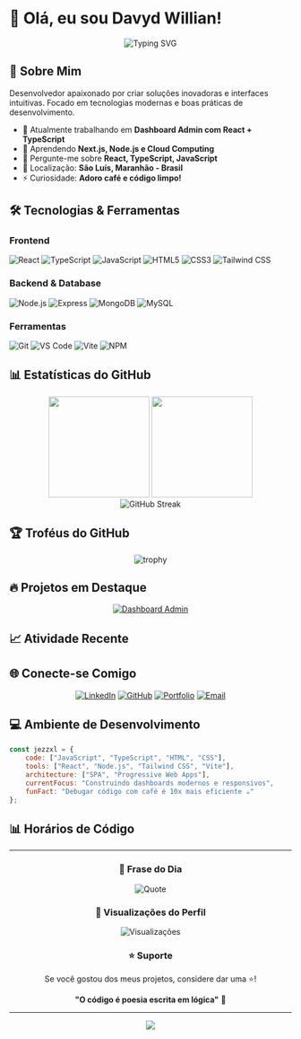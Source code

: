 # 👋 Olá, eu sou Davyd Willian!

<div align="center">
  <img src="https://readme-typing-svg.herokuapp.com?font=Fira+Code&pause=1000&color=2E9EF7&center=true&vCenter=true&width=435&lines=Desenvolvedor+Full+Stack;Apaixonado+por+Tecnologia;Sempre+Aprendendo+%F0%9F%9A%80" alt="Typing SVG" />
</div>

## 🚀 Sobre Mim

Desenvolvedor apaixonado por criar soluções inovadoras e interfaces intuitivas. Focado em tecnologias modernas e boas práticas de desenvolvimento.

- 🔭 Atualmente trabalhando em **Dashboard Admin com React + TypeScript**
- 🌱 Aprendendo **Next.js, Node.js e Cloud Computing**
- 💬 Pergunte-me sobre **React, TypeScript, JavaScript**
- 📍 Localização: **São Luís, Maranhão - Brasil**
- ⚡ Curiosidade: **Adoro café e código limpo!**

## 🛠️ Tecnologias & Ferramentas

### Frontend
![React](https://img.shields.io/badge/React-20232A?style=for-the-badge&logo=react&logoColor=61DAFB)
![TypeScript](https://img.shields.io/badge/TypeScript-007ACC?style=for-the-badge&logo=typescript&logoColor=white)
![JavaScript](https://img.shields.io/badge/JavaScript-F7DF1E?style=for-the-badge&logo=javascript&logoColor=black)
![HTML5](https://img.shields.io/badge/HTML5-E34F26?style=for-the-badge&logo=html5&logoColor=white)
![CSS3](https://img.shields.io/badge/CSS3-1572B6?style=for-the-badge&logo=css3&logoColor=white)
![Tailwind CSS](https://img.shields.io/badge/Tailwind_CSS-38B2AC?style=for-the-badge&logo=tailwind-css&logoColor=white)

### Backend & Database
![Node.js](https://img.shields.io/badge/Node.js-43853D?style=for-the-badge&logo=node.js&logoColor=white)
![Express](https://img.shields.io/badge/Express.js-404D59?style=for-the-badge)
![MongoDB](https://img.shields.io/badge/MongoDB-4EA94B?style=for-the-badge&logo=mongodb&logoColor=white)
![MySQL](https://img.shields.io/badge/MySQL-00000F?style=for-the-badge&logo=mysql&logoColor=white)

### Ferramentas
![Git](https://img.shields.io/badge/Git-E34F26?style=for-the-badge&logo=git&logoColor=white)
![VS Code](https://img.shields.io/badge/VS_Code-007ACC?style=for-the-badge&logo=visual-studio-code&logoColor=white)
![Vite](https://img.shields.io/badge/Vite-646CFF?style=for-the-badge&logo=vite&logoColor=white)
![NPM](https://img.shields.io/badge/NPM-CB3837?style=for-the-badge&logo=npm&logoColor=white)

## 📊 Estatísticas do GitHub

<div align="center">
  <img height="180em" src="https://github-readme-stats.vercel.app/api?username=JezzXL&show_icons=true&theme=dracula&include_all_commits=true&count_private=true"/>
  <img height="180em" src="https://github-readme-stats.vercel.app/api/top-langs/?username=JezzXL&layout=compact&langs_count=8&theme=dracula"/>
</div>

<div align="center">
  <img src="https://github-readme-streak-stats.herokuapp.com/?user=JezzXL&theme=dracula" alt="GitHub Streak" />
</div>

## 🏆 Troféus do GitHub

<div align="center">
  <img src="https://github-profile-trophy.vercel.app/?username=JezzXL&theme=dracula&no-frame=true&row=1&column=7" alt="trophy" />
</div>

## 🔥 Projetos em Destaque

<div align="center">

[![Dashboard Admin](https://github-readme-stats.vercel.app/api/pin/?username=JezzXL&repo=Dashboard&theme=tokyonight)](https://github.com/JezzXL/Dashboard)

</div>

## 📈 Atividade Recente

<!--START_SECTION:activity-->
<!--END_SECTION:activity-->

## 🌐 Conecte-se Comigo

<div align="center">
  
[![LinkedIn](https://img.shields.io/badge/LinkedIn-0077B5?style=for-the-badge&logo=linkedin&logoColor=white)](https://www.linkedin.com/in/davydwillianp/)
[![GitHub](https://img.shields.io/badge/GitHub-100000?style=for-the-badge&logo=github&logoColor=white)](https://github.com/JezzXL)
[![Portfolio](https://img.shields.io/badge/Portfolio-FF5722?style=for-the-badge&logo=google-chrome&logoColor=white)](https://seu-portfolio.com)
[![Email](https://img.shields.io/badge/Email-D14836?style=for-the-badge&logo=gmail&logoColor=white)](mailto:davydsantos.gt@gmail.com)

</div>

## 💻 Ambiente de Desenvolvimento

```javascript
const jezzxl = {
    code: ["JavaScript", "TypeScript", "HTML", "CSS"],
    tools: ["React", "Node.js", "Tailwind CSS", "Vite"],
    architecture: ["SPA", "Progressive Web Apps"],
    currentFocus: "Construindo dashboards modernos e responsivos",
    funFact: "Debugar código com café é 10x mais eficiente ☕"
};
```

## 📊 Horários de Código

<!--START_SECTION:waka-->
<!--END_SECTION:waka-->

---

<div align="center">
  
### 💭 Frase do Dia
  
![Quote](https://github-readme-quotes.herokuapp.com/quote?theme=dracula&animation=default&layout=default&font=default)

### 👀 Visualizações do Perfil

![Visualizações](https://komarev.com/ghpvc/?username=JezzXL&color=blueviolet&style=flat-square&label=Visualizações)

### ⭐ Suporte

Se você gostou dos meus projetos, considere dar uma ⭐!

**"O código é poesia escrita em lógica"** 💙

</div>

---

<div align="center">
  <img src="https://capsule-render.vercel.app/api?type=waving&color=gradient&height=100&section=footer"/>
</div>
